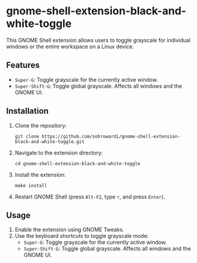 # gnome-shell-extension-black-and-white-toggle

This GNOME Shell extension allows users to toggle grayscale for individual windows or the entire workspace on a Linux device.

## Features

- `Super-G`: Toggle grayscale for the currently active window.
- `Super-Shift-G`: Toggle global grayscale. Affects all windows and the GNOME UI.

## Installation

1. Clone the repository:
   ```
   git clone https://github.com/sohrowardi/gnome-shell-extension-black-and-white-toggle.git
   ```
2. Navigate to the extension directory:
   ```
   cd gnome-shell-extension-black-and-white-toggle
   ```
3. Install the extension:
   ```
   make install
   ```
4. Restart GNOME Shell (press `Alt-F2`, type `r`, and press `Enter`).

## Usage

1. Enable the extension using GNOME Tweaks.
2. Use the keyboard shortcuts to toggle grayscale mode:
   - `Super-G`: Toggle grayscale for the currently active window.
   - `Super-Shift-G`: Toggle global grayscale. Affects all windows and the GNOME UI.
